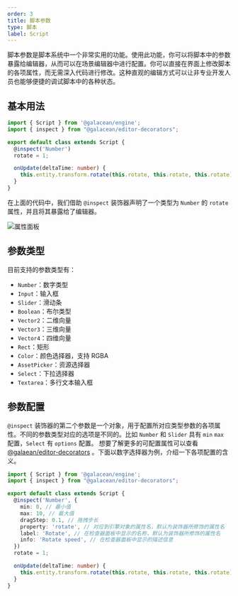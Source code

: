 ```yaml
---
order: 3
title: 脚本参数
type: 脚本
label: Script
---
```


脚本参数是脚本系统中一个非常实用的功能。使用此功能，你可以将脚本中的参数暴露给编辑器，从而可以在场景编辑器中进行配置。你可以直接在界面上修改脚本的各项属性，而无需深入代码进行修改。这种直观的编辑方式可以让非专业开发人员也能够便捷的调试脚本中的各种状态。

## 基本用法

```typescript
import { Script } from '@galacean/engine';
import { inspect } from "@galacean/editor-decorators";

export default class extends Script {
  @inspect('Number')
  rotate = 1;

  onUpdate(deltaTime: number) {
    this.entity.transform.rotate(this.rotate, this.rotate, this.rotate);
  }
}
```

在上面的代码中，我们借助 `@inspect` 装饰器声明了一个类型为 `Number` 的 `rotate` 属性，并且将其暴露给了编辑器。

![属性面板](https://mdn.alipayobjects.com/huamei_fvsq9p/afts/img/A*n22bR7-lZ5QAAAAAAAAAAAAADqiTAQ/original)

## 参数类型

目前支持的参数类型有：

- `Number`：数字类型
- `Input`：输入框
- `Slider`：滑动条
- `Boolean`：布尔类型
- `Vector2`：二维向量
- `Vector3`：三维向量
- `Vector4`：四维向量
- `Rect`：矩形
- `Color`：颜色选择器，支持 RGBA
- `AssetPicker`：资源选择器
- `Select`：下拉选择器
- `Textarea`：多行文本输入框

## 参数配置

`@inspect` 装饰器的第二个参数是一个对象，用于配置所对应类型参数的各项属性。不同的参数类型对应的选项是不同的。比如 `Number` 和 `Slider` 具有 `min` `max` 配置，`Select` 有 `options` 配置。 想要了解更多的可配置属性可以查看 [@galaean/editor-decorators](https://www.npmjs.com/package/@galacean/editor-decorators?activeTab=readme) 。下面以数字选择器为例，介绍一下各项配置的含义。

```typescript
import { Script } from '@galacean/engine';
import { inspect } from "@galacean/editor-decorators";

export default class extends Script {
  @inspect('Number', {
    min: 0, // 最小值
    max: 10, // 最大值
    dragStep: 0.1, // 拖拽步长
    property: 'rotate', // 对应到引擎对象的属性名，默认为装饰器所修饰的属性名
    label: 'Rotate', // 在检查器面板中显示的名称，默认为装饰器所修饰的属性名
    info: 'Rotate speed', // 在检查器面板中显示的描述信息
  })
  rotate = 1;

  onUpdate(deltaTime: number) {
    this.entity.transform.rotate(this.rotate, this.rotate, this.rotate);
  }
}
```

